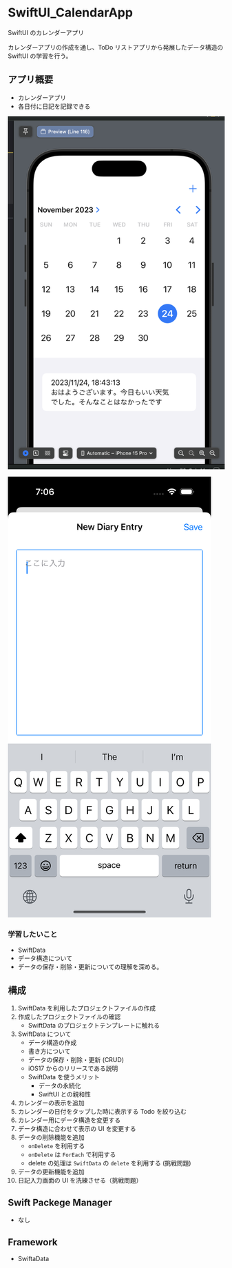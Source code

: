 # SwiftUI_CalendarApp

SwiftUI のカレンダーアプリ

カレンダーアプリの作成を通し、ToDo リストアプリから発展したデータ構造の SwiftUI の学習を行う。

## アプリ概要

- カレンダーアプリ
- 各日付に日記を記録できる

![アプリ カレンダー画面](/Pictures/calendarView.png)

![アプリ 日記入力画面](/Pictures/Simulator%20Screenshot%20-%20iPhone%2015%20Pro%20-%202023-11-24%20at%2019.06.43.png)

### 学習したいこと

- SwiftData
- データ構造について
- データの保存・削除・更新についての理解を深める。

## 構成

1. SwiftData を利用したプロジェクトファイルの作成
2. 作成したプロジェクトファイルの確認
   - SwiftData のプロジェクトテンプレートに触れる
3. SwiftData について
   - データ構造の作成
   - 書き方について
   - データの保存・削除・更新 (CRUD)
   - iOS17 からのリリースである説明
   - SwiftData を使うメリット
     - データの永続化
     - SwiftUI との親和性
4. カレンダーの表示を追加
5. カレンダーの日付をタップした時に表示する Todo を絞り込む
6. カレンダー用にデータ構造を変更する
7. データ構造に合わせて表示の UI を変更する
8. データの削除機能を追加
   - `onDelete` を利用する
   - `onDelete` は `ForEach` で利用する
   - delete の処理は `SwiftData` の `delete` を利用する (挑戦問題)
9. データの更新機能を追加
10. 日記入力画面の UI を洗練させる（挑戦問題）

## Swift Packege Manager

- なし

## Framework

- SwiftaData

